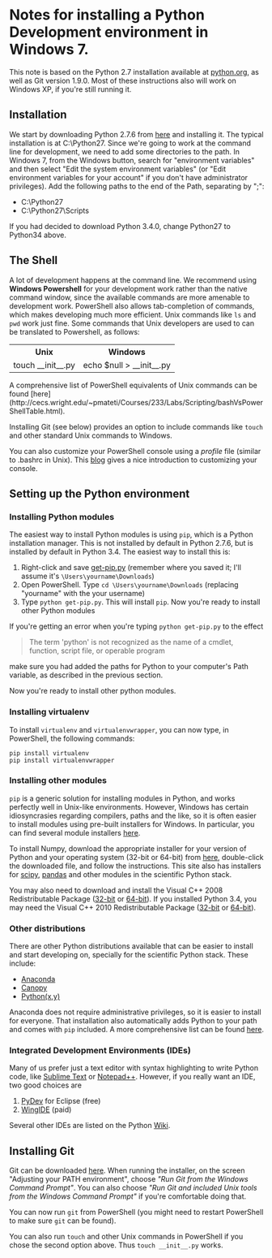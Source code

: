# Notes for installing a Python Development environment in Windows 7.

This note is based on the Python 2.7 installation available at [python.org](http://www.python.org), as well as Git version 1.9.0. Most of these instructions also will work on Windows XP, if you're still running it. 

## Installation
We start by downloading Python 2.7.6 from [here](https://www.python.org/downloads/) and installing it. The typical installation is at C:\Python27. Since we're going to work at the command line for development, we need to add some directories to the path. In Windows 7, from the Windows button, search for "environment variables" and then select "Edit the system environment variables" (or "Edit environment variables for your account" if you don't have administrator privileges). Add the following paths to the end of the Path, separating by ";":

+ C:\Python27
+ C:\Python27\Scripts

If you had decided to download Python 3.4.0, change Python27 to Python34 above.

## The Shell
A lot of development happens at the command line. We recommend using **Windows Powershell** for your development work rather than the native command window, since the available commands are more amenable to development work. PowerShell also allows tab-completion of commands, which makes developing much more efficient. Unix commands like `ls` and `pwd` work just fine. Some commands that Unix developers are used to can be translated to Powershell, as follows:

<table>
	<th> Unix </th><th>Windows</th>
	<tr>
	<td> touch __init__.py</td><td>echo $null > __init__.py</td>
	</tr>
</table>
A comprehensive list of PowerShell equivalents of Unix commands can be found [here](http://cecs.wright.edu/~pmateti/Courses/233/Labs/Scripting/bashVsPowerShellTable.html). 

Installing Git (see below) provides an option to include commands like `touch` and other standard Unix commands to Windows. 

You can also customize your PowerShell console using a *profile* file (similar to .bashrc in Unix). This [blog](http://thesoftwaresimpleton.blogspot.com/2011/05/own-your-powershell-profile.html) gives a nice introduction to customizing your console.

## Setting up the Python environment

### Installing Python modules
The easiest way to install Python modules is using `pip`, which is a Python installation manager. This is not installed by default in Python 2.7.6, but is installed by default in Python 3.4. The easiest way to install this is:

1. Right-click and save [get-pip.py](https://raw.github.com/pypa/pip/master/contrib/get-pip.py) (remember where you saved it; I'll assume it's `\Users\yourname\Downloads`)
2. Open PowerShell. Type `cd \Users\yourname\Downloads` (replacing "yourname" with the your username)
3. Type `python get-pip.py`. This will install `pip`. Now you're ready to install other Python modules

If you're getting an error when you're typing `python get-pip.py` to the effect 

> The term 'python' is not recognized as the name of a cmdlet, function, script file, or operable program

make sure you had added the paths for Python to your computer's Path variable, as described in the previous section.

Now you're ready to install other python modules.

### Installing virtualenv
To install `virtualenv` and `virtualenvwrapper`, you can now type, in PowerShell, the following commands:

    pip install virtualenv
    pip install virtualenvwrapper

### Installing other modules
`pip` is a generic solution for installing modules in Python, and works perfectly well in Unix-like environments. However, Windows has certain idiosyncrasies regarding compilers, paths and the like, 
so it is often easier to install modules using pre-built installers for Windows. In particular, you can find several module installers [here](http://www.lfd.uci.edu/~gohlke/pythonlibs/). 

To install Numpy, download the appropriate installer for your version of Python and your operating system (32-bit or 64-bit) from [here](http://www.lfd.uci.edu/~gohlke/pythonlibs/#numpy), double-click the downloaded file, and follow the instructions. This site also has installers for [scipy](http://www.lfd.uci.edu/~gohlke/pythonlibs/#scipy), [pandas](http://www.lfd.uci.edu/~gohlke/pythonlibs/#pandas) and other modules in the scientific Python stack. 

You may also need to download and install the Visual C++ 2008 Redistributable Package ([32-bit](http://www.microsoft.com/en-us/download/details.aspx?id=29) or [64-bit](http://www.microsoft.com/en-us/download/details.aspx?id=15336)). If you installed Python 3.4, you may need the Visual C++ 2010 Redistributable Package ([32-bit](http://www.microsoft.com/en-us/download/details.aspx?id=5555) or [64-bit](http://www.microsoft.com/en-us/download/details.aspx?id=14632)).

### Other distributions
There are other Python distributions available that can be easier to install and start developing on, specially for the scientific Python stack. These include:

+ [Anaconda](https://store.continuum.io/cshop/anaconda/) 
+ [Canopy](https://www.enthought.com/products/canopy/)
+ [Python(x,y)](https://code.google.com/p/pythonxy/)

Anaconda does not require administrative privileges, so it is easier to install for everyone. That installation also automatically adds Python to your path and comes with `pip` included. A more comprehensive list can be found [here](http://www.scipy.org/install.html).

### Integrated Development Environments (IDEs)
Many of us prefer just a text editor with syntax highlighting to write Python code, like [Sublime Text](http://www.sublimetext.com) or [Notepad++](http://www.notepad-plus-plus.org). However, if you really want an IDE, two good choices are 

1. [PyDev](http://www.pydev.org) for Eclipse (free)
2. [WingIDE](http://www.wingware.com) (paid)

Several other IDEs are listed on the Python [Wiki](https://wiki.python.org/moin/IntegratedDevelopmentEnvironments). 

## Installing Git
Git can be downloaded [here](http://git-scm.com/download/win). When running the installer, on the screen "Adjusting your PATH environment", choose *"Run Git  from the Windows Command Prompt"*. You can also choose *"Run Git and included Unix tools from the Windows Command Prompt"* if you're comfortable doing that.

You can now run `git` from PowerShell (you might need to restart PowerShell to make sure `git` can be found). 

You can also run `touch` and other Unix commands in PowerShell if you chose the second option above. Thus `touch __init__.py` works.
